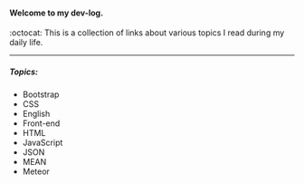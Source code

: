 #### Welcome to my dev-log.   
:octocat: This is a collection of links about various topics I read during my daily life.
***
##### Topics: 
* Bootstrap
* CSS
* English
* Front-end
* HTML
* JavaScript
* JSON
* MEAN
* Meteor
